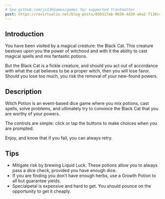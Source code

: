 ```yaml
---
# See github.com/js13kGames/games for supported frontmatter
post: https://revirtualis.net/blog-posts/850317ab-9036-4d39-a6a2-f138c4ce8dc9-09-13-js13.html
---
```

## Introduction

You have been visited by a magical creature: the Black Cat.  This creature bestows upon  you the power of witchood and with it the ability to cast magical spells and mix fantastic potions.

But the Black Cat is a fickle creature, and should you act out of accordance with what the cat believes to be a proper witch, then you will lose favor.  Should you lose too much, you risk the removal of your new-found powers.


## Description

Witch Potion is an event-based dice game where you mix potions, cast spells, solve problems, and ultimately try to convince the Black Cat that you are worthy of your powers.

The controls are simple: click or tap the buttons to make choices when you are prompted.

Enjoy, and know that if you fail,  you can always retry.


## Tips

- Mitigate risk by brewing Liquid Luck.  These potions allow you to always pass a dice check, provided you have enough dice.
- If you are finding you don't have enough herbs, use a Growth Potion to all but guarantee yields.
- Specialpetal is expensive and hard to get.  You should pounce on the opportunity to get it cheaply.
